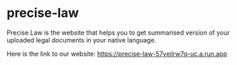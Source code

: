 # precise-law

Precise Law is the website that helps you to get summarised version  of your uploaded legal documents in your native language.

Here is the link to our website: https://precise-law-57yeilrw7q-uc.a.run.app
